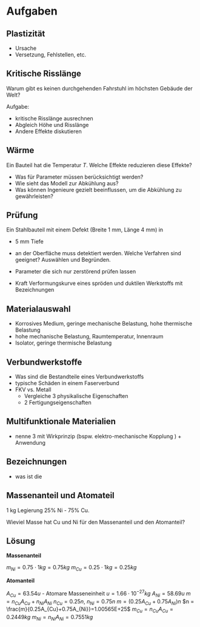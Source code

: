 # Aufgaben


## Plastizität
- Ursache
- Versetzung, Fehlstellen, etc.

## Kritische Risslänge

Warum gibt es keinen durchgehenden Fahrstuhl im höchsten Gebäude der Welt?

Aufgabe:
- kritische Risslänge ausrechnen
- Abgleich Höhe und Risslänge
- Andere Effekte diskutieren

## Wärme

Ein Bauteil hat die Temperatur $T$. Welche Effekte reduzieren diese Effekte?

- Was für Parameter müssen berücksichtigt werden?
- Wie sieht das Modell zur Abkühlung aus?
- Was können Ingenieure gezielt beeinflussen, um die Abkühlung zu gewährleisten?

## Prüfung

Ein Stahlbauteil mit einem Defekt (Breite 1 mm, Länge 4 mm) in
- 5 mm Tiefe 
- an der Oberfläche 
muss detektiert werden. Welche Verfahren sind geeignet?
Auswählen und Begründen.

- Parameter die sich nur zerstörend prüfen lassen

- Kraft Verformungskurve eines spröden und duktilen Werkstoffs mit Bezeichnungen

## Materialauswahl
- Korrosives Medium, geringe mechanische Belastung, hohe thermische Belastung
- hohe mechanische Belastung, Raumtemperatur, Innenraum
- Isolator, geringe thermische Belastung

## Verbundwerkstoffe
- Was sind die Bestandteile eines Verbundwerkstoffs
- typische Schäden in einem Faserverbund
- FKV vs. Metall
    - Vergleiche 3 physikalische Eigenschaften
    - 2 Fertigungseigenschaften

## Multifunktionale Materialien
- nenne 3 mit Wirkprinzip (bspw. elektro-mechanische  Kopplung ) + Anwendung

## Bezeichnungen
- was ist die 

## Massenanteil und Atomateil

1 kg Legierung 25% Ni - 75% Cu.

Wieviel Masse hat Cu und Ni für den Massenanteil und den Atomanteil?

## Lösung 
**Massenanteil**

$m_{Ni}=0.75\cdot 1kg = 0.75 kg$
$m_{Cu}=0.25\cdot 1kg = 0.25 kg$

**Atomanteil**

$A_{Cu}= 63.54 u$ - Atomare Masseneinheit $u = 1.66\cdot 10^{-27}kg$
$A_{Ni}= 58.69 u$
$m = n_{Cu}A_{Cu}+n_{Ni}A_{Ni}$
$n_{Cu} = 0.25n$, $n_{Ni} = 0.75n$
$m=(0.25A_{Cu}+0.75A_{Ni})n$
$n = \frac{m}{0.25A_{Cu}+0.75A_{Ni}}=1.00565E+25$
$m_{Cu}=n_{Cu}A_{Cu}=0.2449kg$
$m_{Ni}=n_{Ni}A_{Ni}=0.7551kg$





